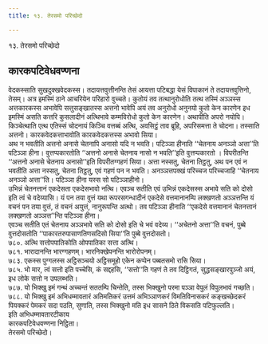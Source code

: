 ```yaml
---
title: १३. तेरसमो परिच्छेदो

---
```

१३. तेरसमो परिच्छेदो  


## कारकपटिवेधवण्णना

वेदकस्साति सुखदुक्खवेदकस्स। तदायत्तवुत्तीनन्ति तेसं आयत्ता पटिबद्धा येसं विपाकानं ते तदायत्तवुत्तिनो, तेसम्। अत्र इमस्मिं ठाने आचरियेन परिहारो वुच्चते। कुतोयं तव तत्थानुरोधोति तत्थ तस्मिं अञ्ञस्स अत्तकारकस्स अभावेपि सत्तुसङ्खातस्स अत्तनो भावेपि अयं तव अनुरोधो अनुनयो कुतो केन कारणेन इध इमस्मिं असति कत्तरि कुसलादीनं अत्थिभावे कम्मविरोधो कुतो केन कारणेन। अथापीति अपरो नयोपि। किञ्चेत्थाति एत्थ एतिस्सं चोदनायं किञ्चि वत्तब्बं अत्थि, अवसिट्ठं ताव ब्रूहि, अपरिसमत्ता ते चोदना। तस्साति अत्तनो। कारकवेदकत्ताभावोति कारकवेदकत्तस्स अभावो सिया।  
अथ न भवतीति अत्तनो अनासे चेतनापि अनासो यदि न भवति। पटिञ्ञा हीनाति ‘‘चेतनाय अनञ्ञो अत्ता’’ति पटिञ्ञा हीना। वुत्तप्पकारतोति ‘‘अत्तनो अनासे चेतनाय नासो न भवति’’इति वुत्तप्पकारतो । विपरीतन्ति ‘‘अत्तनो अनासे चेतनाय अनासो’’इति विपरीतग्गहणं सिया। अत्ता नस्सतु, चेतना तिट्ठतु, अथ पन एवं न भवतीति अत्ता नस्सतु, चेतना तिट्ठतु, एवं गहणं पन न भवति। अनञ्ञत्तपक्खं परिच्चज परिच्चजाहि ‘‘चेतनाय अनञ्ञो अत्ता’’ति। पटिञ्ञा हीना यस्स सो पटिञ्ञाहीनो।  
उभिन्नं चेतनत्तानं एकदेसता एकदेसभावो नत्थि। एवञ्च सतीति एवं उभिन्नं एकदेसस्स अभावे सति को दोसो इति त्वं चे वदेय्यासि। यं पन तया वुत्तं यथा रूपरसगन्धादीनं एकदेसे वत्तमानानम्पि लक्खणतो अञ्ञत्तन्ति यं वचनं पन तया वुत्तं, तं वचनं अयुत्तं, नानुरूपन्ति अत्थो। तव पटिञ्ञा हीनाति ‘‘एकदेसे वत्तमानानं चेतनत्तानं लक्खणतो अञ्ञत्त’’न्ति पटिञ्ञा हीना।  
एवञ्च सतीति एतं चेतनाय अञ्ञभावे सति को दोसो इति चे भवं वदेय्य। ‘‘अचेतनो अत्ता’’ति वचनं, पुब्बे वुत्तदोसतोति ‘‘पाकारतरुपासाणतिणसदिसो सिया’’ति पुब्बे वुत्तदोसतो।  
७८०. अत्थि सत्तोपपातिकोति ओपपातिका सत्ता अत्थि।  
७८१. भारादानन्ति भारग्गहणम्। भारनिक्खेपनन्ति भारोरोपनम्।  
७८३. एकस्स पुग्गलस्स अट्ठिसञ्चयो अट्ठिसमूहो एकेन कप्पेन पब्बतसमो रासि सिया।  
७८५. भो मार, त्वं सत्तो इति पच्चेसि, कं सद्दहसि, ‘‘सत्तो’’ति गहणं ते तव दिट्ठिगतं, सुद्धसङ्खारपुञ्जो अयं, इध लोके सत्तो न उपलब्भति।  
७८७. यो भिक्खु इमं गन्थं अच्चन्तं सततम्पि चिन्तेति, तस्स भिक्खुनो परमा पञ्ञा वेपुलं विपुलभावं गच्छति।  
७८८. यो भिक्खु इमं अभिधम्मावतारं अतिमतिकरं उत्तमं अभिञ्ञाणकरं विमतिविनासकरं कङ्खच्छेदकरं पियक्करं पेमकरं सदा पठति, सुणाति, तस्स भिक्खुनो मति इध सासने ठिते विकसति पटिफुल्लति।  
इति अभिधम्मावतारटीकाय  
कारकपटिवेधवण्णना निट्ठिता।  
तेरसमो परिच्छेदो।  